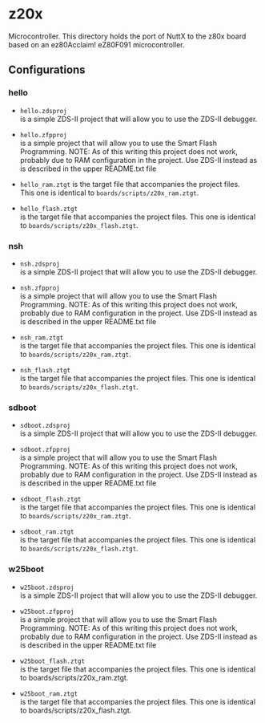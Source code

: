 # z20x

Microcontroller. This directory holds the port of NuttX to the z80x
board based on an ez80Acclaim\! eZ80F091 microcontroller.

## Configurations

### hello

  - `hello.zdsproj`  
    is a simple ZDS-II project that will allow you to use the ZDS-II
    debugger.

  - `hello.zfpproj`  
    is a simple project that will allow you to use the Smart Flash
    Programming. NOTE: As of this writing this project does not work,
    probably due to RAM configuration in the project. Use ZDS-II instead
    as is described in the upper README.txt file

  - `hello_ram.ztgt` is the target file that accompanies the project
    files.  
    This one is identical to `boards/scripts/z20x_ram.ztgt`.

  - `hello_flash.ztgt`  
    is the target file that accompanies the project files. This one is
    identical to `boards/scripts/z20x_flash.ztgt`.

### nsh

  - `nsh.zdsproj`  
    is a simple ZDS-II project that will allow you to use the ZDS-II
    debugger.

  - `nsh.zfpproj`  
    is a simple project that will allow you to use the Smart Flash
    Programming. NOTE: As of this writing this project does not work,
    probably due to RAM configuration in the project. Use ZDS-II instead
    as is described in the upper README.txt file

  - `nsh_ram.ztgt`  
    is the target file that accompanies the project files. This one is
    identical to `boards/scripts/z20x_ram.ztgt`.

  - `nsh_flash.ztgt`  
    is the target file that accompanies the project files. This one is
    identical to `boards/scripts/z20x_flash.ztgt`.

### sdboot

  - `sdboot.zdsproj`  
    is a simple ZDS-II project that will allow you to use the ZDS-II
    debugger.

  - `sdboot.zfpproj`  
    is a simple project that will allow you to use the Smart Flash
    Programming. NOTE: As of this writing this project does not work,
    probably due to RAM configuration in the project. Use ZDS-II instead
    as is described in the upper README.txt file

  - `sdboot_flash.ztgt`  
    is the target file that accompanies the project files. This one is
    identical to `boards/scripts/z20x_ram.ztgt`.

  - `sdboot_ram.ztgt`  
    is the target file that accompanies the project files. This one is
    identical to `boards/scripts/z20x_flash.ztgt`.

### w25boot

  - `w25boot.zdsproj`  
    is a simple ZDS-II project that will allow you to use the ZDS-II
    debugger.

  - `w25boot.zfpproj`  
    is a simple project that will allow you to use the Smart Flash
    Programming. NOTE: As of this writing this project does not work,
    probably due to RAM configuration in the project. Use ZDS-II instead
    as is described in the upper README.txt file

  - `w25boot_flash.ztgt`  
    is the target file that accompanies the project files. This one is
    identical to boards/scripts/z20x\_ram.ztgt.

  - `w25boot_ram.ztgt`  
    is the target file that accompanies the project files. This one is
    identical to boards/scripts/z20x\_flash.ztgt.

